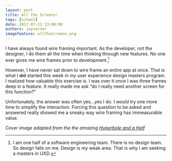 ```yaml
---
layout: post
title: All the Screens!
tags: [school]
date: 2017-07-23 13:00:00
authors: jayvarner
imagefeature: allthescreens.png
---
```

I have always found wire framing important. As the developer, not the designer, I do them all the time when thinking through new features. No one ever gives me wire frames prior to development.[^why]

However, I have never sat down to wire frame an entire app at once. That is what I ~~did~~ started this week in my user experience design masters program. I realized how valuable this exercise is. I was over it once I was three frames deep in a feature. It really made me ask “do I really need another screen for this function?”

Unfortunately, the answer was often yes...yes I do. I would try one more time to simplify the interaction. Forcing this question to be asked and answered really showed me a sneaky way wire framing has immeasurable value.

[^why]: I am one half of a software engineering team. There is no design team. So design falls on me. Design is my weak area. That is why I am seeking a masters in UXD.

*Cover image adapted from the the amazing [Hyperbole and a Half](http://hyperboleandahalf.blogspot.com/2010/06/this-is-why-ill-never-be-adult.html)*